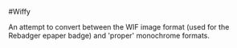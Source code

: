 #Wiffy

An attempt to convert between the WIF image format (used for the Rebadger
epaper badge) and 'proper' monochrome formats.
